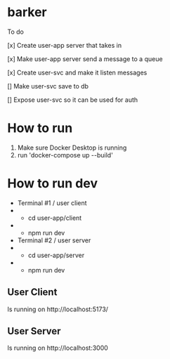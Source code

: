 # barker

To do

[x] Create user-app server that takes in

[x] Make user-app server send a message to a queue

[x] Create user-svc and make it listen messages

[] Make user-svc save to db

[] Expose user-svc so it can be used for auth

# How to run

1. Make sure Docker Desktop is running
2. run 'docker-compose up --build'

# How to run dev

- Terminal #1 / user client
- - cd user-app/client
- - npm run dev
- Terminal #2 / user server
- - cd user-app/server
- - npm run dev

## User Client

Is running on http://localhost:5173/

## User Server

Is running on http://localhost:3000
